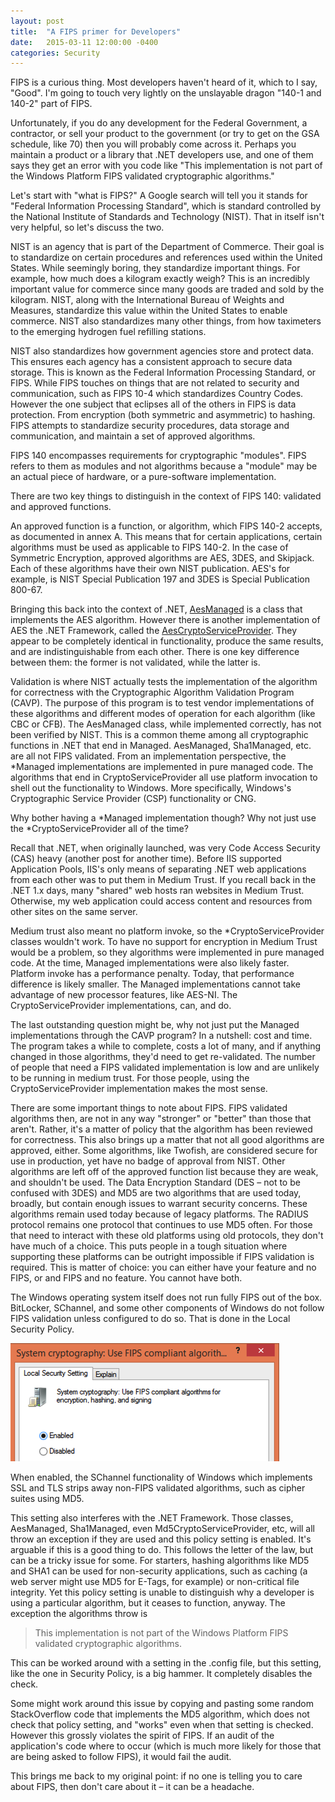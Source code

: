 ```yaml
---
layout: post
title:  "A FIPS primer for Developers"
date:   2015-03-11 12:00:00 -0400
categories: Security
---
```


FIPS is a curious thing. Most developers haven't heard of it, which to I say,
"Good". I'm going to touch very lightly on the unslayable dragon "140-1 and
140-2" part of FIPS.

Unfortunately, if you do any development for the Federal Government, a
contractor, or sell your product to the government (or try to get on the GSA
schedule, like 70) then you will probably come across it. Perhaps you maintain a
product or a library that .NET developers use, and one of them says they get an
error with you code like "This implementation is not part of the Windows Platform
FIPS validated cryptographic algorithms."

Let's start with "what is FIPS?" A Google search will tell you it stands for
"Federal Information Processing Standard", which is standard controlled by the
National Institute of Standards and Technology (NIST). That in itself isn't very
helpful, so let's discuss the two.

NIST is an agency that is part of the Department of Commerce. Their goal is to
standardize on certain procedures and references used within the United States.
While seemingly boring, they standardize important things. For example, how much
does a kilogram exactly weigh? This is an incredibly important value for commerce
since many goods are traded and sold by the kilogram. NIST, along with the
International Bureau of Weights and Measures, standardize this value within the
United States to enable commerce. NIST also standardizes many other things, from
how taximeters to the emerging hydrogen fuel refilling stations.

NIST also standardizes how government agencies store and protect data. This
ensures each agency has a consistent approach to secure data storage. This is
known as the Federal Information Processing Standard, or FIPS. While FIPS touches
on things that are not related to security and communication, such as FIPS 10-4
which standardizes Country Codes. However the one subject that eclipses all of
the others in FIPS is data protection. From encryption (both symmetric and
asymmetric) to hashing. FIPS attempts to standardize security procedures, data
storage and communication, and maintain a set of approved algorithms.

FIPS 140 encompasses requirements for cryptographic "modules". FIPS refers to
them as modules and not algorithms because a "module" may be an actual piece of
hardware, or a pure-software implementation.

There are two key things to distinguish in the context of FIPS 140: validated
and approved functions.

An approved function is a function, or algorithm, which FIPS 140-2 accepts, as
documented in annex A. This means that for certain applications, certain
algorithms must be used as applicable to FIPS 140-2. In the case of Symmetric
Encryption, approved algorithms are AES, 3DES, and Skipjack. Each of these
algorithms have their own NIST publication. AES's for example, is NIST Special
Publication 197 and 3DES is Special Publication 800-67.

<div id="more"></div>

Bringing this back into the context of .NET, [AesManaged][1] is a class that
implements the AES algorithm. However there is another implementation of AES the
.NET Framework, called the [AesCryptoServiceProvider][2]. They appear to be
completely identical in functionality, produce the same results, and are
indistinguishable from each other. There is one key difference between them:
the former is not validated, while the latter is.

Validation is where NIST actually tests the implementation of the algorithm for
correctness with the Cryptographic Algorithm Validation Program (CAVP). The
purpose of this program is to test vendor implementations of these algorithms
and different modes of operation for each algorithm (like CBC or CFB). The
AesManaged class, while implemented correctly, has not been verified by NIST.
This is a common theme among all cryptographic functions in .NET that end in
Managed. AesManaged, Sha1Managed, etc. are all not FIPS validated. From an
implementation perspective, the *Managed implementations are implemented in pure
managed code. The algorithms that end in CryptoServiceProvider all use platform
invocation to shell out the functionality to Windows. More specifically,
Windows's Cryptographic Service Provider (CSP) functionality or CNG.

Why bother having a \*Managed implementation though? Why not just use the
\*CryptoServiceProvider all of the time?

Recall that .NET, when originally launched, was very Code Access Security (CAS)
heavy (another post for another time). Before IIS supported Application Pools,
IIS's only means of separating .NET web applications from each other was to put
them in Medium Trust. If you recall back in the .NET 1.x days, many "shared" web
hosts ran websites in Medium Trust. Otherwise, my web application could access
content and resources from other sites on the same server.

Medium trust also meant no platform invoke, so the *CryptoServiceProvider classes
wouldn't work. To have no support for encryption in Medium Trust would be a
problem, so they algorithms were implemented in pure managed code. At the time,
Managed implementations were also likely faster. Platform invoke has a
performance penalty. Today, that performance difference is likely smaller. The
Managed implementations cannot take advantage of new processor features, like
AES-NI. The CryptoServiceProvider implementations, can, and do.

The last outstanding question might be, why not just put the Managed
implementations through the CAVP program? In a nutshell: cost and time. The
program takes a while to complete, costs a lot of many, and if anything changed
in those algorithms, they'd need to get re-validated. The number of people that
need a FIPS validated implementation is low and are unlikely to be running in
medium trust. For those people, using the CryptoServiceProvider implementation
makes the most sense.

There are some important things to note about FIPS. FIPS validated algorithms
then, are not in any way "stronger" or "better" than those that aren't. Rather,
it's a matter of policy that the algorithm has been reviewed for correctness.
This also brings up a matter that not all good algorithms are approved, either.
Some algorithms, like Twofish, are considered secure for use in production, yet
have no badge of approval from NIST. Other algorithms are left off of the
approved function list because they are weak, and shouldn't be used. The Data
Encryption Standard (DES – not to be confused with 3DES) and MD5 are two
algorithms that are used today, broadly, but contain enough issues to warrant
security concerns. These algorithms remain used today because of legacy
platforms. The RADIUS protocol remains one protocol that continues to use MD5
often. For those that need to interact with these old platforms using old
protocols, they don't have much of a choice. This puts people in a tough
situation where supporting these platforms can be outright impossible if FIPS
validation is required. This is matter of choice: you can either have your
feature and no FIPS, or and FIPS and no feature. You cannot have both.

The Windows operating system itself does not run fully FIPS out of the box.
BitLocker, SChannel, and some other components of Windows do not follow FIPS
validation unless configured to do so. That is done in the Local Security Policy.

![FIPS SecPol][3]

When enabled, the SChannel functionality of Windows which implements SSL and TLS
strips away non-FIPS validated algorithms, such as cipher suites using MD5.

This setting also interferes with the .NET Framework. Those classes, AesManaged,
Sha1Managed, even Md5CryptoServiceProvider, etc, will all throw an exception if
they are used and this policy setting is enabled. It's arguable if this is a good
thing to do. This follows the letter of the law, but can be a tricky issue for
some. For starters, hashing algorithms like MD5 and SHA1 can be used for
non-security applications, such as caching (a web server might use MD5 for E-Tags,
for example) or non-critical file integrity. Yet this policy setting is unable
to distinguish why a developer is using a particular algorithm, but it ceases to
function, anyway. The exception the algorithms throw is

>This implementation is not part of the Windows Platform FIPS validated
cryptographic algorithms.

This can be worked around with a setting in the .config file, but this setting,
like the one in Security Policy, is a big hammer. It completely disables the
check.

Some might work around this issue by copying and pasting some random
StackOverflow code that implements the MD5 algorithm, which does not check that
policy setting, and "works" even when that setting is checked. However this
grossly violates the spirit of FIPS. If an audit of the application's code where
to occur (which is much more likely for those that are being asked to follow
FIPS), it would fail the audit.

This brings me back to my original point: if no one is telling you to care about
FIPS, then don't care about it – it can be a headache.

[1]: https://msdn.microsoft.com/en-us/library/system.security.cryptography.aesmanaged.aspx
[2]: https://msdn.microsoft.com/en-us/library/system.security.cryptography.aescryptoserviceprovider.aspx
[3]: /images/fips-secpol.png